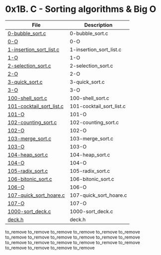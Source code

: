 # 0x1B. C - Sorting algorithms & Big O

| File      | Description |
| ----------- | ----------- |
| [0-bubble_sort.c](./0-bubble_sort.c) | 0-bubble_sort.c |
| [0-O](./0-O) | 0-O |
| [1-insertion_sort_list.c](./1-insertion_sort_list.c) | 1-insertion_sort_list.c |
| [1-O](./1-O) | 1-O |
| [2-selection_sort.c](./2-selection_sort.c) | 2-selection_sort.c |
| [2-O](./2-O) | 2-O |
| [3-quick_sort.c](./3-quick_sort.c) | 3-quick_sort.c |
| [3-O](./3-O) | 3-O |
| [100-shell_sort.c](./100-shell_sort.c) | 100-shell_sort.c |
| [101-cocktail_sort_list.c](./101-cocktail_sort_list.c) | 101-cocktail_sort_list.c |
| [101-O](./101-O) | 101-O |
| [102-counting_sort.c](./102-counting_sort.c) | 102-counting_sort.c |
| [102-O](./102-O) | 102-O |
| [103-merge_sort.c](./103-merge_sort.c) | 103-merge_sort.c |
| [103-O](./103-O) | 103-O |
| [104-heap_sort.c](./104-heap_sort.c) | 104-heap_sort.c |
| [104-O](./104-O) | 104-O |
| [105-radix_sort.c](./105-radix_sort.c) | 105-radix_sort.c |
| [106-bitonic_sort.c](./106-bitonic_sort.c) | 106-bitonic_sort.c |
| [106-O](./106-O) | 106-O |
| [107-quick_sort_hoare.c](./107-quick_sort_hoare.c) | 107-quick_sort_hoare.c |
| [107-O](./107-O) | 107-O |
| [1000-sort_deck.c](./1000-sort_deck.c) | 1000-sort_deck.c |
| [deck.h](./deck.h) | deck.h |
to_remove
to_remove
to_remove
to_remove
to_remove
to_remove
to_remove
to_remove
to_remove
to_remove
to_remove
to_remove
to_remove
to_remove
to_remove
to_remove
to_remove
to_remove
to_remove
to_remove
to_remove
to_remove
